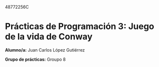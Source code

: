 48772256C

# Prácticas de Programación 3: Juego de la vida de Conway
**Alumno/a:** Juan Carlos López Gutiérrez

**Grupo de prácticas:** Groupo 8
